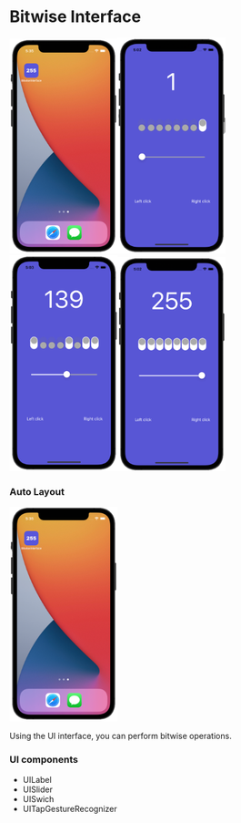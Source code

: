 # Bitwise Interface

<img src="https://github.com/lgreydev/BitwiseInterface/blob/main/Screenshot/simulator_004.png" width="190"><img src="https://github.com/lgreydev/BitwiseInterface/blob/main/Screenshot/simulator_003.png" width="190"><img src="https://github.com/lgreydev/BitwiseInterface/blob/main/Screenshot/simulator_001.png" width="190"><img src="https://github.com/lgreydev/BitwiseInterface/blob/main/Screenshot/simulator_002.png" width="190">

### Auto Layout
<img src="https://github.com/lgreydev/BitwiseInterface/blob/main/Screenshot/simulator_004.png" width="190">


Using the UI interface, you can perform bitwise operations. 


### UI components

- UILabel
- UISlider
- UISwich
- UITapGestureRecognizer



